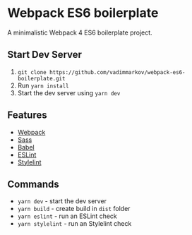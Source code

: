 # Webpack ES6 boilerplate

A minimalistic Webpack 4 ES6 boilerplate project.

## Start Dev Server

1.  `git clone https://github.com/vadimmarkov/webpack-es6-boilerplate.git`
2.  Run `yarn install`
3.  Start the dev server using `yarn dev`

## Features

* [Webpack](https://webpack.js.org/guides)
* [Sass](http://sass-lang.com/guide)
* [Babel](https://babeljs.io/docs/setup/#installation)
* [ESLint](https://eslint.org/docs/user-guide/getting-started)
* [Stylelint](https://stylelint.io/user-guide/)

## Commands

* `yarn dev` - start the dev server
* `yarn build` - create build in `dist` folder
* `yarn eslint` - run an ESLint check
* `yarn stylelint` - run an Stylelint check
